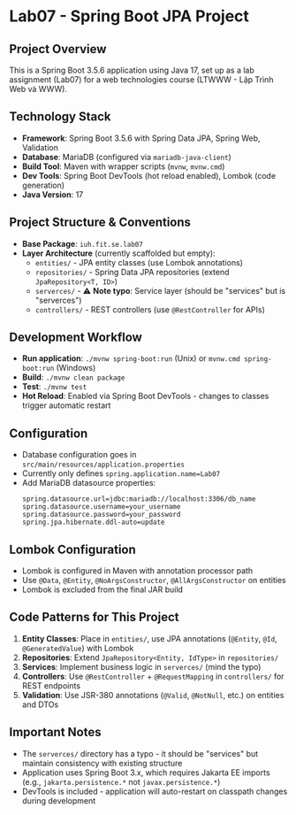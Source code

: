 # Lab07 - Spring Boot JPA Project

## Project Overview
This is a Spring Boot 3.5.6 application using Java 17, set up as a lab assignment (Lab07) for a web technologies course (LTWWW - Lập Trình Web và WWW).

## Technology Stack
- **Framework**: Spring Boot 3.5.6 with Spring Data JPA, Spring Web, Validation
- **Database**: MariaDB (configured via `mariadb-java-client`)
- **Build Tool**: Maven with wrapper scripts (`mvnw`, `mvnw.cmd`)
- **Dev Tools**: Spring Boot DevTools (hot reload enabled), Lombok (code generation)
- **Java Version**: 17

## Project Structure & Conventions
- **Base Package**: `iuh.fit.se.lab07`
- **Layer Architecture** (currently scaffolded but empty):
  - `entities/` - JPA entity classes (use Lombok annotations)
  - `repositories/` - Spring Data JPA repositories (extend `JpaRepository<T, ID>`)
  - `serverces/` - ⚠️ **Note typo**: Service layer (should be "services" but is "serverces")
  - `controllers/` - REST controllers (use `@RestController` for APIs)

## Development Workflow
- **Run application**: `./mvnw spring-boot:run` (Unix) or `mvnw.cmd spring-boot:run` (Windows)
- **Build**: `./mvnw clean package`
- **Test**: `./mvnw test`
- **Hot Reload**: Enabled via Spring Boot DevTools - changes to classes trigger automatic restart

## Configuration
- Database configuration goes in `src/main/resources/application.properties`
- Currently only defines `spring.application.name=Lab07`
- Add MariaDB datasource properties:
  ```properties
  spring.datasource.url=jdbc:mariadb://localhost:3306/db_name
  spring.datasource.username=your_username
  spring.datasource.password=your_password
  spring.jpa.hibernate.ddl-auto=update
  ```

## Lombok Configuration
- Lombok is configured in Maven with annotation processor path
- Use `@Data`, `@Entity`, `@NoArgsConstructor`, `@AllArgsConstructor` on entities
- Lombok is excluded from the final JAR build

## Code Patterns for This Project
1. **Entity Classes**: Place in `entities/`, use JPA annotations (`@Entity`, `@Id`, `@GeneratedValue`) with Lombok
2. **Repositories**: Extend `JpaRepository<Entity, IdType>` in `repositories/`
3. **Services**: Implement business logic in `serverces/` (mind the typo)
4. **Controllers**: Use `@RestController` + `@RequestMapping` in `controllers/` for REST endpoints
5. **Validation**: Use JSR-380 annotations (`@Valid`, `@NotNull`, etc.) on entities and DTOs

## Important Notes
- The `serverces/` directory has a typo - it should be "services" but maintain consistency with existing structure
- Application uses Spring Boot 3.x, which requires Jakarta EE imports (e.g., `jakarta.persistence.*` not `javax.persistence.*`)
- DevTools is included - application will auto-restart on classpath changes during development
